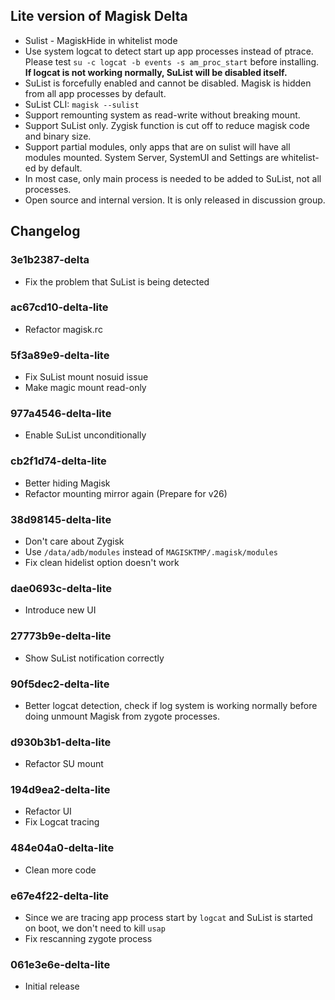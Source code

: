 ## Lite version of Magisk Delta

- Sulist - MagiskHide in whitelist mode
- Use system logcat to detect start up app processes instead of ptrace. Please test `su -c logcat -b events -s am_proc_start` before installing. **If logcat is not working normally, SuList will be disabled itself.**
- SuList is forcefully enabled and cannot be disabled. Magisk is hidden from all app processes by default.
- SuList CLI: `magisk --sulist`
- Support remounting system as read-write without breaking mount.
- Support SuList only. Zygisk function is cut off to reduce magisk code and binary size.
- Support partial modules, only apps that are on sulist will have all modules mounted. System Server, SystemUI and Settings are whitelist-ed by default.
- In most case, only main process is needed to be added to SuList, not all processes.
- Open source and internal version. It is only released in discussion group.

## Changelog

### 3e1b2387-delta

- Fix the problem that SuList is being detected

### ac67cd10-delta-lite

- Refactor magisk.rc

### 5f3a89e9-delta-lite

- Fix SuList mount nosuid issue
- Make magic mount read-only

### 977a4546-delta-lite

- Enable SuList unconditionally

### cb2f1d74-delta-lite

- Better hiding Magisk
- Refactor mounting mirror again (Prepare for v26)

### 38d98145-delta-lite

- Don't care about Zygisk
- Use `/data/adb/modules` instead of `MAGISKTMP/.magisk/modules`
- Fix clean hidelist option doesn't work

### dae0693c-delta-lite

- Introduce new UI

### 27773b9e-delta-lite

- Show SuList notification correctly

### 90f5dec2-delta-lite

- Better logcat detection, check if log system is working normally before doing unmount Magisk from zygote processes.

### d930b3b1-delta-lite

- Refactor SU mount

### 194d9ea2-delta-lite

- Refactor UI
- Fix Logcat tracing

### 484e04a0-delta-lite

- Clean more code

### e67e4f22-delta-lite

- Since we are tracing app process start by `logcat` and SuList is started on boot, we don't need to kill `usap`
- Fix rescanning zygote process

### 061e3e6e-delta-lite

- Initial release